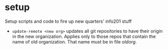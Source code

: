 # setup

Setup scripts and code to fire up new quarters' info201 stuff

* `update-remote <new org>` updates all git repositories to have their
  origin in the new organization.  Applies only to those repos that
  contain the name of old organization.  That name must be in file
  _oldorg_. 
